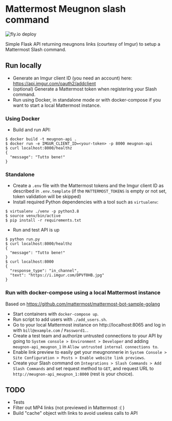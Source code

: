 # Mattermost Meugnon slash command

![fly.io deploy](https://github.com/paulden/meugnon-mattermost-slash-command/actions/workflows/main.yml/badge.svg)

Simple Flask API returning meugnons links (courtesy of Imgur) to setup a Mattermost Slash command.

## Run locally

- Generate an Imgur client ID (you need an account) here: https://api.imgur.com/oauth2/addclient
- (optional) Generate a Mattermost token when registering your Slash command.
- Run using Docker, in standalone mode or with docker-compose if you want to start a local Mattermost instance.

### Using Docker

- Build and run API:

```
$ docker build -t meugnon-api .
$ docker run -e IMGUR_CLIENT_ID=<your-token> -p 8000 meugnon-api
$ curl localhost:8000/healthz      
{
  "message": "Tutto bene!"
}
```

### Standalone

- Create a `.env` file with the Mattermost tokens and the Imgur client ID as described in `.env.template` (if the
`MATTERMOST_TOKENS` is empty or not set, token validation will be skipped)
- Install required Python dependencies with a tool such as `virtualenv`:

```
$ virtualenv ./venv -p python3.8
$ source venv/bin/active
$ pip install -r requirements.txt
```

- Run and test API is up

```
$ python run.py
$ curl localhost:8000/healthz      
{
  "message": "Tutto bene!"
}
$ curl localhost:8000                              
{
  "response_type": "in_channel", 
  "text": "https://i.imgur.com/DPVf0HB.jpg"
}

```

### Run with docker-compose using a local Mattermost instance

Based on https://github.com/mattermost/mattermost-bot-sample-golang

- Start containers with `docker-compose up`.
- Run script to add users with `./add_users.sh`.
- Go to your local Mattermost instance on http://localhost:8065 and log in with `bill@example.com` / `Password1.`.
- Create a test team and authorize untrusted connections to your API by going to `System console > Environment > Developer`
and adding `meugnon-api_meugnon_1` in `Allow untrusted internal connections to`.
- Enable link preview to easily get your meugnonnerie in `System Console > Site Configuration > Posts > Enable website link previews`.
- Create your Slash command on `Integrations > Slash Commands > Add Slash Commands` and set request method to `GET`, and
request URL to `http://meugnon-api_meugnon_1:8000` (rest is your choice).

## TODO

- Tests
- Filter out MP4 links (not previewed in Mattermost :( )
- Build "cache" object with links to avoid useless calls to API
